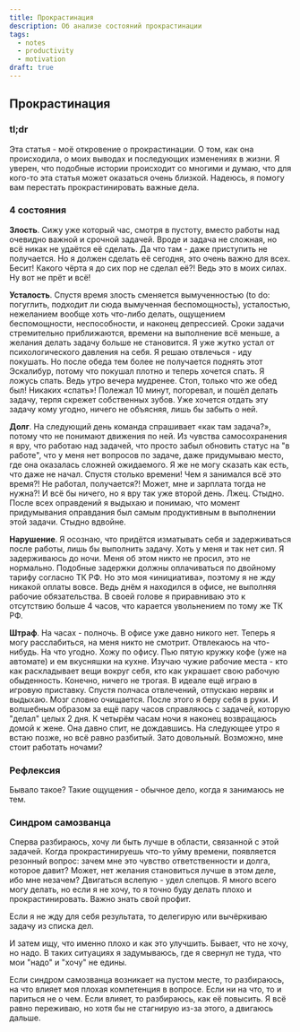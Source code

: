 ```yaml
---
title: Прокрастинация
description: Об анализе состояний прокрастинации
tags:
  - notes
  - productivity
  - motivation
draft: true
---
```


## Прокрастинация

### tl;dr

Эта статья - моё откровение о прокрастинации. О том, как она происходила, о моих выводах и последующих изменениях в жизни. Я уверен, что подобные истории происходит со многими и думаю, что для кого-то эта статья может оказаться очень близкой. Надеюсь, я помогу вам перестать прокрастинировать важные дела.

### 4 состояния

**Злость**. Сижу уже который час, смотря в пустоту, вместо работы над очевидно важной и срочной задачей. Вроде и задача не сложная, но всё никак не удаётся её сделать. Да что там - даже приступить не получается. Но я должен сделать её сегодня, это очень важно для всех. Бесит! Какого чёрта я до сих пор не сделал её?! Ведь это в моих силах. Ну вот не прёт и всё!

**Усталость**. Спустя время злость сменяется вымученностью (to do: погуглить, подходит ли сюда вымученная беспомощность), усталостью, нежеланием вообще хоть что-либо делать, ощущением беспомощности, неспособности, и наконец депрессией. Сроки задачи стремительно приближаются, времени на выполнение всё меньше, а желания делать задачу больше не становится. Я уже жутко устал от психологического давления на себя. Я решаю отвлечься - иду покушать. Но после обеда тем более не получается поднять этот Эскалибур, потому что покушал плотно и теперь хочется спать. Я ложусь спать. Ведь утро вечера мудренее. Стоп, только что же обед был! Никаких «спать»! Полежал 10 минут, погоревал, и пошёл делать задачу, терпя скрежет собственных зубов. Уже хочется отдать эту задачу кому угодно, ничего не объясняя, лишь бы забыть о ней.

**Долг**. На следующий день команда спрашивает «как там задача?», потому что не понимают движения по ней. Из чувства самосохранения я вру, что работаю над задачей, что просто забыл обновить статус на "в работе", что у меня нет вопросов по задаче, даже придумываю место, где она оказалась сложней ожидаемого. Я же не могу сказать как есть, что даже не начал. Спустя столько времени! Чем я занимался всё это время?! Не работал, получается?! Может, мне и зарплата тогда не нужна?! И всё бы ничего, но я вру так уже второй день. Лжец. Стыдно. После всех оправдений я выдыхаю и понимаю, что момент придумывания оправдания был самым продуктивным в выполнении этой задачи. Стыдно вдвойне.

**Нарушение**. Я осознаю, что придётся изматывать себя и задерживаться после работы, лишь бы выполнить задачу. Хоть у меня и так нет сил. Я задерживаюсь до ночи. Меня об этом никто не просил, это не нормально. Подобные задержки должны оплачиваться по двойному тарифу согласно ТК РФ. Но это моя «инициатива», поэтому я не жду никакой оплаты вовсе. Ведь днём я находился в офисе, не выполняя рабочие обязательства. В своей голове я приравниваю это к отсутствию больше 4 часов, что карается увольнением по тому же ТК РФ.

**Штраф**. На часах - полночь. В офисе уже давно никого нет. Теперь я могу расслабиться, на меня никто не смотрит. Отвлекаюсь на что-нибудь. На что угодно. Хожу по офису. Пью пятую кружку кофе (уже на автомате) и ем вкусняшки на кухне. Изучаю чужие рабочие места - кто как раскладывает вещи вокруг себя, кто как украшает свою рабочую обыденность. Конечно, ничего не трогая. В идеале ещё играю в игровую приставку. Спустя полчаса отвлечений, отпускаю нервяк и выдыхаю. Мозг словно очищается. После этого я беру себя в руки. И волшебным образом за ещё пару часов справляюсь с задачей, которую "делал" целых 2 дня. К четырём часам ночи я наконец возвращаюсь домой к жене. Она давно спит, не дождавшись. На следующее утро я встаю позже, но всё равно разбитый. Зато довольный. Возможно, мне стоит работать ночами?

### Рефлексия

Бывало такое? Такие ощущения - обычное дело, когда я занимаюсь не тем.



### Синдром самозванца

Сперва разбираюсь, хочу ли быть лучше в области, связанной с этой задачей. Когда прокрастинируешь что-то уйму времени, появляется резонный вопрос: зачем мне это чувство ответственности и долга, которое давит? Может, нет желания становиться лучше в этом деле, ибо мне незачем? Двигаться вслепую - удел слепцов. Я много всего могу делать, но если я не хочу, то я точно буду делать плохо и прокрастинировать. Важно знать свой профит.

Если я не жду для себя результата, то делегирую или вычёркиваю задачу из списка дел.

И затем ищу, что именно плохо и как это улучшить. Бывает, что не хочу, но надо. В таких ситуациях я задумываюсь, где я свернул не туда, что мои "надо" и "хочу" не едины.

Если синдром самозванца возникает на пустом месте, то разбираюсь, на что влияет моя плохая компетенция в вопросе. Если ни на что, то и париться не о чем. Если влияет, то разбираюсь, как её повысить. Я всё равно переживаю, но хотя бы не стагнирую из-за этого, а двигаюсь дальше.



